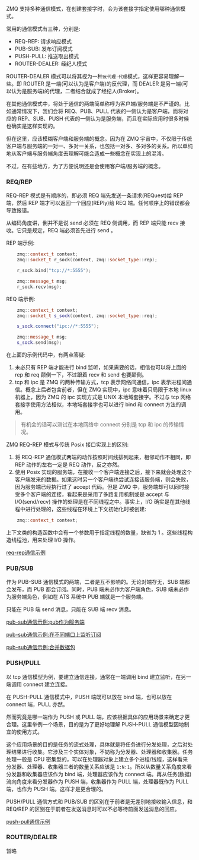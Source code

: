 
ZMQ 支持多种通信模式，在创建套接字时，会为该套接字指定使用哪种通信模式。

常用的通信模式有三种，分别是:
- REQ-REP: 请求响应模式
- PUB-SUB: 发布订阅模式
- PUSH-PULL: 推送取出模式
- ROUTER-DEALER: 经纪人模式

ROUTER-DEALER 模式可以将其视为一种`反代理-代理`模式，这样更容易理解一些。即 ROUTER 是一端(可以认为是客户端)的反代理，而 DEALER 是另一端(可以认为是服务端)的代理，二者结合就成了经纪人(Broker)。

在其他通信模式中，将处于通信的两端简单称呼为客户端/服务端是不严谨的。比如通常情况下，我们会将 REQ、PUB、PULL 代表的一侧认为是客户端，而将对应的 REP、SUB、PUSH 代表的一侧认为是服务端，而且在实际应用时很多时候也确实是这样实现的。

但在这里，应该模糊客户端和服务端的概念。因为在 ZMQ 宇宙中，不仅限于传统客户端与服务端的一对一、多对一关系，也包括一对多、多对多的关系。所以单纯地从客户端与服务端角度去理解可能会造成一些概念在实现上的混淆。

不过，在有些地方，为了方便说明还是会使用客户端/服务端的概念。


### REQ/REP

REQ-REP 模式是有顺序的，即必须 REQ 端先发送一条请求(REQuest)给 REP 端，然后 REP 端才可以返回一个回应(REPly)给 REQ 端。任何顺序上的错误都会导致报错。

从编码角度讲，倒并不是说 send 必须在 REQ 侧调用，而 REP 端只能 recv 接收。它只是规定，REQ 端必须首先进行 send 。

REP 端示例:
```c++
    zmq::context_t context;
    zmq::socket_t r_sock(context, zmq::socket_type::rep);

    r_sock.bind("tcp://*:5555");

    zmq::message_t msg;
    r_sock.recv(msg);
```

REQ 端示例:
```c++
    zmq::context_t context;
    zmq::socket_t s_sock(context, zmq::socket_type::req);

    s_sock.connect("ipc://*:5555");

    zmq::message_t msg;
    s_sock.send(msg);
```

在上面的示例代码中，有两点答疑:
1. 未必只有 REP 端才能进行 bind 监听，如果需要的话，相信也可以将上面的 rep 和 req 颠倒一下，不过跟着 recv 和 send 也要颠倒。
2. tcp 和 ipc 是 ZMQ 的两种传输方式，tcp 表示网络间通信，ipc 表示进程间通信。概念上后者包含前者，但在 ZMQ 实现中，ipc 意味着只局限于本地 linux 机器上，因为 ZMQ 的 ipc 实现方式是 UNIX 本地域套接字。不过与 tcp 网络套接字使用方法相似，本地域套接字也可以进行 bind 和 connect 方法的调用。

> 有机会的话可以测试在本地网络中 connect 分别是 tcp 和 ipc 的传输情况。

ZMQ REQ-REP 模式与传统 Posix 接口实现上的区别:
1. 将 REQ-REP 通信模式两端的动作按照时间线排列起来，相邻动作不相同，即 REP 动作的左右一定是 REQ 动作，反之亦然。
2. 使用 Posix 实现的服务端，在接收一个客户端连接之后，接下来就会处理这个客户端发来的数据。如果这时另一个客户端也尝试连接该服务端，则会失败，因为服务端已经执行过了 accept 代码。但是 ZMQ 中，服务端却可以同时接受多个客户端的连接，看起来是采用了多路复用机制或是 accept 与 I/O(send/recv) 操作的处理是在不同线程之中。事实上，I/O 确实是在其他线程中进行处理的，这些线程在环境上下文初始化时被创建:
```cpp
    zmq::context_t context;
```
上下文类的构造函数中会有一个参数用于指定线程的数量，缺省为 1 。这些线程构造线程池，用来处理 I/O 操作。

[req-rep通信示例](01_req_rep)

### PUB/SUB

作为 PUB-SUB 通信模式的两端，二者是互不影响的。无论对端存无，SUB 端都会发布，而 PUB 都会订阅。同时，PUB 端未必作为客户端角色，SUB 端未必作为服务端角色，例如在 ATS 系统中 PUB 端就是一个服务端。

只能在 PUB 端 send 消息，只能在 SUB 端 recv 消息。

[pub-sub通信示例:pub作为服务端](02_pub_sub)

[pub-sub通信示例:在不同端口上监听订阅](03_pub_sub)

[pub-sub通信示例:合并数据包](04_pub_sub)

### PUSH/PULL

以 tcp 通信模型为例，要建立通信连接，通常在一端调用 bind 建立监听，在另一端调用 connect 建立连接。

在 PUSH-PULL 通信模式中，PUSH 端既可以放在 bind 端，也可以放在 connect 端，PULL 亦然。

然而究竟是哪一端作为 PUSH 或 PULL 端，应该根据具体的应用场景来确定才更合理。这里举例一个场景，目的是为了更好地理解 PUSH-PULL 通信模型因地制宜的使用方式。

这个应用场景的目的是任务的流式处理，具体就是将任务进行分发处理，之后对处理结果进行收集。它涉及三个实体对象，不妨称为分发器、处理器和收集器。任务处理一般是 CPU 密集型的，可以在处理器对象上建立多个进程/线程，这样看来分发器、处理器、收集器三者的数量关系应该是 `1:N:1`。所以从数量关系角度来看分发器和收集器应该作为 bind 端，处理器应该作为 connect 端。再从任务(数据)流向角度来看分发器作为 PUSH 端，收集器作为 PULL 端，处理器既作为 PULL 端，也作为 PUSH 端。这样才是更合理的。

PUSH/PULL 通信方式和 PUB/SUB 的区别在于前者是无差别地接收输入信息，和 REQ/REP 的区别在于前者在发送消息时可以不必等待前面发送消息的回应。

[push-pull通信示例](05_push_pull)

### ROUTER/DEALER

暂略
